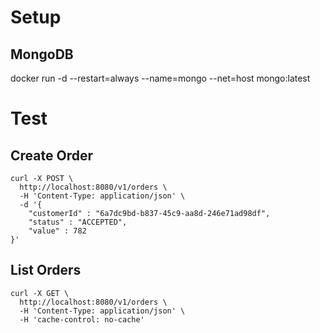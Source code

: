 # Setup

## MongoDB

docker run -d --restart=always --name=mongo --net=host mongo:latest

# Test

## Create Order

~~~~
curl -X POST \
  http://localhost:8080/v1/orders \
  -H 'Content-Type: application/json' \
  -d '{
	"customerId" : "6a7dc9bd-b837-45c9-aa8d-246e71ad98df",
	"status" : "ACCEPTED",
	"value" : 782
}'
~~~~

## List Orders

~~~~
curl -X GET \
  http://localhost:8080/v1/orders \
  -H 'Content-Type: application/json' \
  -H 'cache-control: no-cache'
~~~~